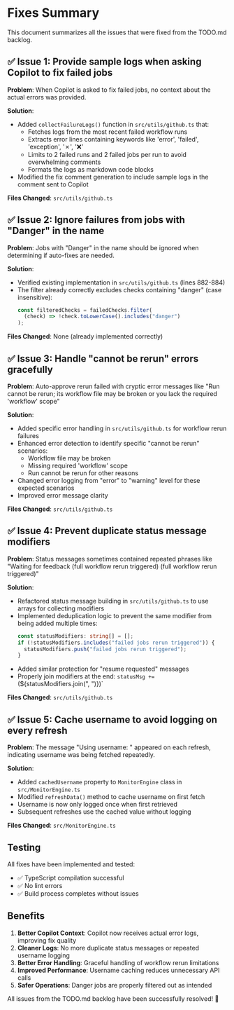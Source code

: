 # Fixes Summary

This document summarizes all the issues that were fixed from the TODO.md backlog.

## ✅ Issue 1: Provide sample logs when asking Copilot to fix failed jobs

**Problem**: When Copilot is asked to fix failed jobs, no context about the actual errors was provided.

**Solution**:

- Added `collectFailureLogs()` function in `src/utils/github.ts` that:
  - Fetches logs from the most recent failed workflow runs
  - Extracts error lines containing keywords like 'error', 'failed', 'exception', '✗', '❌'
  - Limits to 2 failed runs and 2 failed jobs per run to avoid overwhelming comments
  - Formats the logs as markdown code blocks
- Modified the fix comment generation to include sample logs in the comment sent to Copilot

**Files Changed**: `src/utils/github.ts`

## ✅ Issue 2: Ignore failures from jobs with "Danger" in the name

**Problem**: Jobs with "Danger" in the name should be ignored when determining if auto-fixes are needed.

**Solution**:

- Verified existing implementation in `src/utils/github.ts` (lines 882-884)
- The filter already correctly excludes checks containing "danger" (case insensitive):
  ```typescript
  const filteredChecks = failedChecks.filter(
    (check) => !check.toLowerCase().includes("danger")
  );
  ```

**Files Changed**: None (already implemented correctly)

## ✅ Issue 3: Handle "cannot be rerun" errors gracefully

**Problem**: Auto-approve rerun failed with cryptic error messages like "Run cannot be rerun; its workflow file may be broken or you lack the required 'workflow' scope"

**Solution**:

- Added specific error handling in `src/utils/github.ts` for workflow rerun failures
- Enhanced error detection to identify specific "cannot be rerun" scenarios:
  - Workflow file may be broken
  - Missing required 'workflow' scope
  - Run cannot be rerun for other reasons
- Changed error logging from "error" to "warning" level for these expected scenarios
- Improved error message clarity

**Files Changed**: `src/utils/github.ts`

## ✅ Issue 4: Prevent duplicate status message modifiers

**Problem**: Status messages sometimes contained repeated phrases like "Waiting for feedback (full workflow rerun triggered) (full workflow rerun triggered)"

**Solution**:

- Refactored status message building in `src/utils/github.ts` to use arrays for collecting modifiers
- Implemented deduplication logic to prevent the same modifier from being added multiple times:
  ```typescript
  const statusModifiers: string[] = [];
  if (!statusModifiers.includes("failed jobs rerun triggered")) {
    statusModifiers.push("failed jobs rerun triggered");
  }
  ```
- Added similar protection for "resume requested" messages
- Properly join modifiers at the end: `statusMsg += ` (${statusModifiers.join(", ")})`

**Files Changed**: `src/utils/github.ts`

## ✅ Issue 5: Cache username to avoid logging on every refresh

**Problem**: The message "Using username: <USER>" appeared on each refresh, indicating username was being fetched repeatedly.

**Solution**:

- Added `cachedUsername` property to `MonitorEngine` class in `src/MonitorEngine.ts`
- Modified `refreshData()` method to cache username on first fetch
- Username is now only logged once when first retrieved
- Subsequent refreshes use the cached value without logging

**Files Changed**: `src/MonitorEngine.ts`

## Testing

All fixes have been implemented and tested:

- ✅ TypeScript compilation successful
- ✅ No lint errors
- ✅ Build process completes without issues

## Benefits

1. **Better Copilot Context**: Copilot now receives actual error logs, improving fix quality
2. **Cleaner Logs**: No more duplicate status messages or repeated username logging
3. **Better Error Handling**: Graceful handling of workflow rerun limitations
4. **Improved Performance**: Username caching reduces unnecessary API calls
5. **Safer Operations**: Danger jobs are properly filtered out as intended

All issues from the TODO.md backlog have been successfully resolved! 🎉

